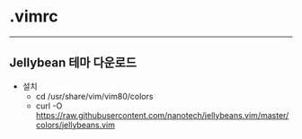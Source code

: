 # .vimrc

---

## Jellybean 테마 다운로드

- 설치
  - cd /usr/share/vim/vim80/colors
  - curl -O https://raw.githubusercontent.com/nanotech/jellybeans.vim/master/colors/jellybeans.vim
